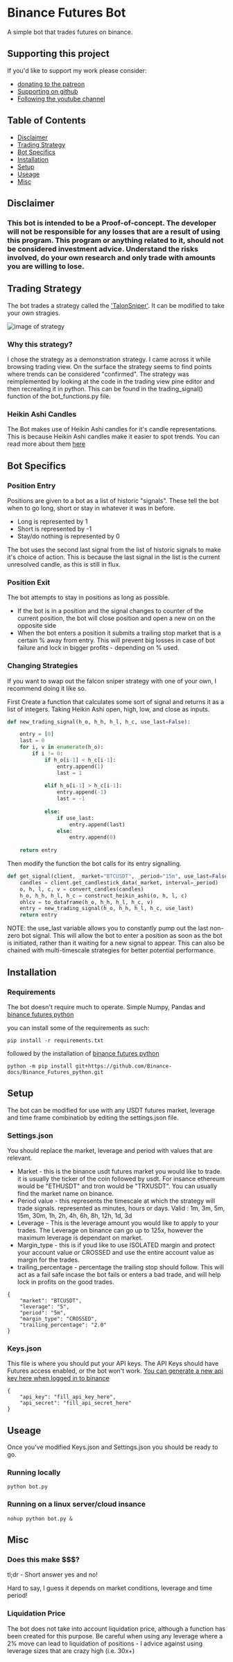 # Binance Futures Bot

A simple bot that trades futures on binance.

## Supporting this project
If you'd like to support my work please consider: 

* [donating to the patreon](https://www.patreon.com/SingularitAI)
* [Supporting on github](https://github.com/sponsors/hephyrius)
* [Following the youtube channel](https://www.youtube.com/channel/UCamWRprZmZ02TJAvGCCZzYg)

## Table of Contents  
* [Disclaimer](#Disclaimer)  
* [Trading Strategy](#Trading-Strategy)  
* [Bot Specifics](#Bot-Specifics)  
* [Installation](#Installation)  
* [Setup](#Setup)  
* [Useage](#Useage)  
* [Misc](#Misc)  

## Disclaimer

### This bot is intended to be a Proof-of-concept. The developer will not be responsible for any losses that are a result of using this program. This program or anything related to it, should not be considered investment advice. Understand the risks involved, do your own research and only trade with amounts you are willing to lose. 

## Trading Strategy

The bot trades a strategy called the ['TalonSniper'](https://www.tradingview.com/script/Kt8v4HcD-Talon-Sniper-v1/). It can be modified to take your own stragies.

![image of strategy](https://github.com/Hephyrius/binance_futures_bot/blob/main/images/talon_chart.png)

### Why this strategy?

I chose the strategy as a demonstration strategy. I came across it while browsing trading view. On the surface the strategy seems to find points where trends can be considered "confirmed". The strategy was reimplemented by looking at the code in the trading view pine editor and then recreating it in python. This can be found in the trading_signal() function of the bot_functions.py file.

### Heikin Ashi Candles

The Bot makes use of Heikin Ashi candles for it's candle representations. This is because Heikin Ashi candles make it easier to spot trends. You can read more about them [here](https://www.investopedia.com/terms/h/heikinashi.asp)

## Bot Specifics

### Position Entry

Positions are given to a bot as a list of historic "signals". These tell the bot when to go long, short or stay in whatever it was in before.

* Long is represented by 1
* Short is represented by -1
* Stay/do nothing is represented by 0

The bot uses the second last signal from the list of historic signals to make it's choice of action. This is because the last signal in the list is the current unresolved candle, as this is still in flux. 

### Position Exit
The bot attempts to stay in positions as long as possible.

* If the bot is in a position and the signal changes to counter of the current position, the bot will close position and open a new on on the opposite side
* When the bot enters a position it submits a trailing stop market that is a certain % away from entry. This will prevent big losses in case of bot failure and lock in bigger profits - depending on % used.

### Changing Strategies

If you want to swap out the falcon sniper strategy with one of your own, I recommend doing it like so.

First Create a function that calculates some sort of signal and returns it as a list of integers. Taking Heikin Ashi open, high, low, and close as inputs.

``` python
def new_trading_signal(h_o, h_h, h_l, h_c, use_last=False):

    entry = [0]
    last = 0
    for i, v in enumerate(h_o):
        if i != 0:
            if h_o[i-1] < h_c[i-1]:
                entry.append(1)
                last = 1
            
            elif h_o[i-1] > h_c[i-1]:
                entry.append(-1)
                last = -1
            
            else:
                if use_last:
                    entry.append(last)
                else:
                    entry.append(0)
    
    return entry
```

Then modify the function the bot calls for its entry signalling.

``` python
def get_signal(client, _market="BTCUSDT", _period="15m", use_last=False):
    candles = client.get_candlestick_data(_market, interval=_period)
    o, h, l, c, v = convert_candles(candles)
    h_o, h_h, h_l, h_c = construct_heikin_ashi(o, h, l, c)
    ohlcv = to_dataframe(h_o, h_h, h_l, h_c, v)
    entry = new_trading_signal(h_o, h_h, h_l, h_c, use_last)
    return entry
```

NOTE: the use_last variable allows you to constantly pump out the last non-zero bot signal. This will allow the bot to enter a position as soon as the bot is initiated, rather than it waiting for a new signal to appear. This can also be chained with multi-timescale strategies for better potential performance.

## Installation

### Requirements

The bot doesn't require much to operate. Simple Numpy, Pandas and [binance futures python](https://github.com/Binance-docs/Binance_Futures_python)

you can install some of the requirements as such:

```
pip install -r requirements.txt
```

followed by the installation of [binance futures python](https://github.com/Binance-docs/Binance_Futures_python)

```
python -m pip install git+https://github.com/Binance-docs/Binance_Futures_python.git

```

## Setup

The bot can be modified for use with any USDT futures market, leverage and time frame combinatiob by editing the settings.json file. 

### Settings.json

You should replace the market, leverage and period with values that are relevant.

* Market - this is the binance usdt futures market you would like to trade. it is usually the ticker of the coin followed by usdt. For insance ethereum would be "ETHUSDT" and tron would be "TRXUSDT". You can usually find the market name on binance.
* Period value - this represents the timescale at which the strategy will trade signals. represented as minutes, hours or days. Valid : 1m, 3m, 5m, 15m, 30m, 1h, 2h, 4h, 6h, 8h, 12h, 1d, 3d
* Leverage - This is the leverage amount you would like to apply to your trades. The Leverage on binance can go up to 125x, however the maximum leverage is dependant on market.
* Margin_type - this is if youd like to use ISOLATED margin and protect your account value or CROSSED and use the entire account value as margin for the trades.
* trailing_percentage - percentage the trailing stop should follow. This will act as a fail safe incase the bot fails or enters a bad trade, and will help lock in profits on the good trades.
```
{
	"market": "BTCUSDT",
	"leverage": "5",
	"period": "5m",
	"margin_type": "CROSSED",
	"trailing_percentage": "2.0"
}
```

### Keys.json

This file is where you should put your API keys. The API Keys should have Futures access enabled, or the bot won't work. [You can generate a new api key here when logged in to binance](https://www.binance.com/en/my/settings/api-management)

```
{
	"api_key": "fill_api_key_here",
	"api_secret": "fill_api_secret_here"
}
```


## Useage

Once you've modified Keys.json and Settings.json you should be ready to go.

### Running locally

```
python bot.py
```

### Running on a linux server/cloud insance

```
nohup python bot.py &
```

## Misc

### Does this make $$$?

tl;dr - Short answer yes and no!

Hard to say, I guess it depends on market conditions, leverage and time period! 

### Liquidation Price

The bot does not take into account liquidation price, although a function has been created for this purpose. Be careful when using any leverage where a 2% move can lead to liquidation of positions - I advice against using leverage sizes that are crazy high (i.e. 30x+)
